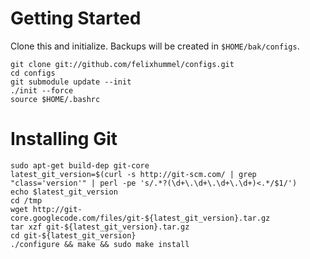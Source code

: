 Getting Started
===============
Clone this and initialize. Backups will be created in `$HOME/bak/configs`.

    git clone git://github.com/felixhummel/configs.git
    cd configs
    git submodule update --init
    ./init --force
    source $HOME/.bashrc

Installing Git
==============

    sudo apt-get build-dep git-core
    latest_git_version=$(curl -s http://git-scm.com/ | grep "class='version'" | perl -pe 's/.*?(\d+\.\d+\.\d+\.\d+)<.*/$1/')
    echo $latest_git_version 
    cd /tmp
    wget http://git-core.googlecode.com/files/git-${latest_git_version}.tar.gz
    tar xzf git-${latest_git_version}.tar.gz
    cd git-${latest_git_version}
    ./configure && make && sudo make install

